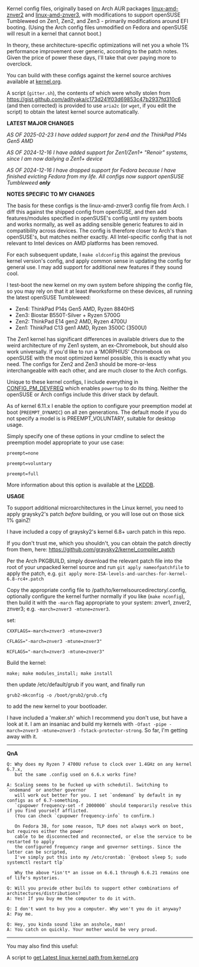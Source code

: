 Kernel config files, originally based on Arch AUR packages [linux-amd-znver2](https://aur.archlinux.org/packages/linux-amd-znver2 "linux-amd-znver2") and [linux-amd-znver3](https://aur.archlinux.org/packages/linux-amd-znver3 "linux-amd-znver3"), with modifications to support openSUSE Tumbleweed on Zen1, Zen2, and Zen3 - primarily modifications around EFI booting. (Using the Arch config files unmodified on Fedora and openSUSE will result in a kernel that cannot boot.)

In theory, these architecture-specific optimizations will net you a whole 1% performance improvement over generic, according to the patch notes. Given the price of power these days, I'll take that over paying more to overclock.

You can build with these configs against the kernel source archives available at [kernel.org](https://kernel.org).

A script (`gitter.sh`), the contents of which were wholly stolen from https://gist.github.com/adityaka/c173d241f03d69853c47b2937fd310c6 (and then corrected) is provided to use `aria2c` (or `wget`, if you edit the script) to obtain the latest kernel source automatically.

**LATEST MAJOR CHANGES**

_AS OF 2025-02-23 I have added support for zen4 and the ThinkPad P14s Gen5 AMD_

_AS OF 2024-12-16 I have added support for Zen1/Zen1+ "Renoir" systems, since I am now dailying a Zen1+ device_

_AS OF 2024-12-16 I have dropped support for Fedora because I have finished evicting Fedora from my life. All configs now support openSUSE Tumbleweed **only**_

**NOTES SPECIFIC TO MY CHANGES**

The basis for these configs is the linux-amd-znver3 config file from Arch. I diff this against the shipped config from openSUSE, and then add features/modules specified in openSUSE's config until my system boots and works normally, as well as adding sensible generic features to aid in compatibility across devices. The config is therefore closer to Arch's than openSUSE's, but matches neither exactly. All Intel-specific config that is not relevant to Intel devices on AMD platforms has been removed.

For each subsequent update, I `make oldconfig` this against the previous kernel version's config, and apply common sense in updating the config for general use. I may add support for additional new features if they sound cool.

I test-boot the new kernel on my own system before shipping the config file, so you may rely on that it at least #worksforme on these devices, all running the latest openSUSE Tumbleweed:

* Zen4: ThinkPad P14s Gen5 AMD, Ryzen 8840HS
* Zen3: Biostar B550T-Silver + Ryzen 5700G
* Zen2: ThinkPad E14 gen2 AMD, Ryzen 4700U
* Zen1: ThinkPad C13 gen1 AMD, Ryzen 3500C (3500U)

The Zen1 kernel has significant differences in available drivers due to the weird architecture of my Zen1 system, an ex-Chromebook, but should also work universally. If you'd like to run a 'MORPHIUS' Chromebook on openSUSE with the most optimized kernel possible, this is exactly what you need. The configs for Zen2 and Zen3 should be more-or-less interchangeable with each other, and are much closer to the Arch configs.

Unique to these kernel configs, I include everything in [CONFIG_PM_DEVFREQ](https://www.kernelconfig.io/config_pm_devfreq) which enables `powertop` to do its thing. Neither the openSUSE or Arch configs include this driver stack by default.

As of kernel 6.11.x I enable the option to configure your preemption model at boot (`PREEMPT_DYNAMIC`) on all zen generations. The default mode if you do not specify a model is is PREEMPT_VOLUNTARY, suitable for desktop usage.

Simply specify one of these options in your cmdline to select the preemption model appropriate to your use case:

`preempt=none`

`preempt=voluntary`

`preempt=full`

More information about this option is available at the [LKDDB](https://cateee.net/lkddb/web-lkddb/PREEMPT_DYNAMIC.html).



**USAGE**

To support additional microarchitectures in the Linux kernel, you need to apply graysky2's patch *before* building, or you will lose out on those sick 1% gainZ!

I have included a copy of graysky2's kernel 6.8+ uarch patch in this repo.

If you don't trust me, which you shouldn't, you can obtain the patch directly from them, here:
https://github.com/graysky2/kernel_compiler_patch

Per the Arch PKGBUILD, simply download the relevant patch file into the root of your unpacked kernel source and run `git apply nameofpatchfile` to apply the patch, 
 e.g. `git apply more-ISA-levels-and-uarches-for-kernel-6.8-rc4+.patch`

Copy the appropriate config file to /path/to/kernelsourcedirectory/.config, optionally configure the kernel further normally if you like (`make nconfig`), then build it with the `-march` flag appropriate to your system: znver1, znver2, znver3; e.g. `-march=znver3 -mtune=znver3`.

set:

`CXXFLAGS=-march=znver3 -mtune=znver3`

`CFLAGS="-march=znver3 -mtune=znver3"`

`KCFLAGS="-march=znver3 -mtune=znver3"` 

Build the kernel:

`make; make modules_install; make install`

then update /etc/default/grub if you want, and finally run 

`grub2-mkconfig -o /boot/grub2/grub.cfg`

to add the new kernel to your bootloader.

I have included a 'maker.sh' which I recommend you don't use, but have a look at it. I am an insaniac and build my kernels with `-Ofast -pipe -march=znver3 -mtune=znver3 -fstack-protector-strong`. So far, I'm getting away with it.

------------

**QnA**


    Q: Why does my Ryzen 7 4700U refuse to clock over 1.4GHz on any kernel 6.7.x, 
       but the same .config used on 6.6.x works fine?

    A: Scaling seems to be fucked up with schedutil. Switching to `ondemand` or another governor
       will work out better for you. I set `ondemand` by default in my configs as of 6.7-something.
       `cpupower frequency-set -f 2000000` should temporarily resolve this if you find yourself afflicted. 
       (You can check `cpupower frequency-info` to confirm.)

       On Fedora 38, for some reason, TLP does not always work on boot, but requires either the power
       cable to be disconnected and reconnected, or else the service to be restarted to apply
       the configured frequency range and governor settings. Since the latter can be scripted,
       I've simply put this into my /etc/crontab: `@reboot sleep 5; sudo systemctl restart tlp`

       Why the above *isn't* an issue on 6.6.1 through 6.6.21 remains one of life's mysteries.

    Q: Will you provide other builds to support other combinations of architectures/distributions?
    A: Yes! If you buy me the computer to do it with.

    Q: I don't want to buy you a computer. Why won't you do it anyway?
    A: Pay me.

    Q: Hey, you kinda sound like an asshole, man!
    A: You catch on quickly. Your mother would be very proud.

-----------

You may also find this useful:

A script to [get Latest linux kernel path from kernel.org](https://gist.github.com/adityaka/c173d241f03d69853c47b2937fd310c6)
